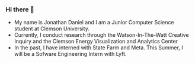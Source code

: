 ### Hi there 👋

- My name is Jonathan Daniel and I am a Junior Computer Science student at Clemson University.
- Currently, I conduct research through the Watson-In-The-Watt Creative Inquiry and the Clemson Energy Visualization and Analytics Center
- In the past, I have interned with State Farm and Meta. This Summer, I will be a Sofware Engineering Intern with Lyft.

<!--
**JDaniel41/JDaniel41** is a ✨ _special_ ✨ repository because its `README.md` (this file) appears on your GitHub profile.

Here are some ideas to get you started:

- 🔭 I’m currently working on ...
- 🌱 I’m currently learning ...
- 👯 I’m looking to collaborate on ...
- 🤔 I’m looking for help with ...
- 💬 Ask me about ...
- 📫 How to reach me: ...
- 😄 Pronouns: ...
- ⚡ Fun fact: ...
-->
